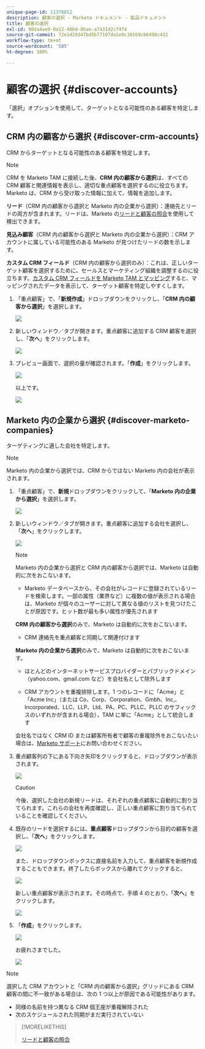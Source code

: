 ```yaml
---
unique-page-id: 11378812
description: 顧客の選択 - Marketo ドキュメント - 製品ドキュメント
title: 顧客の選択
exl-id: 90da4ae0-0a12-48bd-8bae-a7431d2cf4f4
source-git-commit: 72e1d29347bd5b77107da1e9c30169cb6490c432
workflow-type: tm+mt
source-wordcount: '585'
ht-degree: 100%

---
```


# 顧客の選択 {#discover-accounts}

「選択」オプションを使用して、ターゲットとなる可能性のある顧客を特定します。

## CRM 内の顧客から選択 {#discover-crm-accounts}

CRM からターゲットとなる可能性のある顧客を特定します。

>[!NOTE]
>
>CRM を Marketo TAM に接続した後、**CRM 内の顧客から選択**&#x200B;は、すべての CRM 顧客と関連情報を表示し、適切な重点顧客を選択するのに役立ちます。Marketo は、CRM から受け取った情報に加えて、情報を追加します。

**リード**（CRM 内の顧客から選択と Marketo 内の企業から選択）：連絡先とリードの両方が含まれます。リードは、Marketo の[リードと顧客の照合](/help/marketo/product-docs/target-account-management/target/named-accounts/lead-to-account-matching.md)を使用して検出できます。

**見込み顧客**（CRM 内の顧客から選択と Marketo 内の企業から選択）：CRM アカウントに属している可能性のある Marketo が見つけたリードの数を示します。

**カスタム CRM フィールド**（CRM 内の顧客から選択のみ）：これは、正しいターゲット顧客を選択するために、セールスとマーケティング組織を調整するのに役立ちます。[カスタム CRM フィールドを Marketo TAM とマッピング](/help/marketo/product-docs/target-account-management/setup-tam/create-a-custom-field-for-crm-discovery.md)すると、マッピングされたデータを表示して、ターゲット顧客を特定しやすくします。

1. 「重点顧客」で、「**新規作成**」ドロップダウンをクリックし、「**CRM 内の顧客から選択**」を選択します。

   ![](assets/disc-crm-one.png)

1. 新しいウィンドウ／タブが開きます。重点顧客に追加する CRM 顧客を選択し、「**次へ**」をクリックします。

   ![](assets/disc-crm-two.png)

1. プレビュー画面で、選択の量が確認されます。「**作成**」をクリックします。

   ![](assets/disc-three.png)

   以上です。

   ![](assets/disc-four.png)

## Marketo 内の企業から選択 {#discover-marketo-companies}

ターゲティングに適した会社を特定します。

>[!NOTE]
>
>Marketo 内の企業から選択では、CRM からではない Marketo 内の会社が表示されます。

1. 「重点顧客」で、**新規**&#x200B;ドロップダウンをクリックして、「**Marketo 内の企業から選択**」を選択します。

   ![](assets/one-1.png)

1. 新しいウィンドウ／タブが開きます。重点顧客に追加する会社を選択し、「**次へ**」をクリックします。

   ![](assets/disc-comp-two.png)

   >[!NOTE]
   >
   >Marketo 内の企業から選択と CRM 内の顧客から選択では、Marketo は自動的に次をおこないます。
   >
   >* Marketo データベースから、その会社がレコードに登録されているリードを検索します。一部の属性（業界など）に複数の値が表示される場合は、Marketo が個々のユーザーに対して異なる値のリストを見つけたことが原因です。ヒット数が最も多い属性が優先されます
   >
   >**CRM 内の顧客から選択**&#x200B;のみで、Marketo は自動的に次をおこないます。
   >
   >* CRM 連絡先を重点顧客と同期して関連付けます
   >
   >**Marketo 内の企業から選択**&#x200B;のみで、Marketo は自動的に次をおこないます。
   >
   >* ほとんどのインターネットサービスプロバイダーとパブリックドメイン（yahoo.com、gmail.com など）を会社名として除外します
   >
   >* CRM アカウントを重複排除します。1 つのレコードに「Acme」と「Acme Inc」（または Co、Corp、Corporation、Gmbh、Inc,、Incorporated、LLC、LLP、Ltd、PA、PC、PLLC、PLLC のサフィックスのいずれかが含まれる場合），TAM に単に「Acme」として統合します
   >
   >会社名ではなく CRM ID または顧客所有者で顧客の重複除外をおこないたい場合は、[Marketo サポート](https://nation.marketo.com/t5/Support/ct-p/Support)にお問い合わせください。

1. 重点顧客列の下にある下向き矢印をクリックすると、ドロップダウンが表示されます。

   ![](assets/disc-comp-three.png)

   >[!CAUTION]
   >
   >今後、選択した会社の新規リードは、それぞれの重点顧客に自動的に割り当てられます。これらの会社を再度確認し、正しい重点顧客に割り当てられていることを確認してください。

1. 既存のリードを選択するには、**重点顧客**&#x200B;ドロップダウンから目的の顧客を選択し、「**次へ**」をクリックします。

   ![](assets/disc-comp-four.png)

   また、ドロップダウンボックスに直接名前を入力して、重点顧客を新規作成することもできます。終了したらボックスから離れてクリックすると、

   ![](assets/disc-comp-five.png)

   新しい重点顧客が表示されます。その時点で、手順 4 のとおり、「**次へ**」をクリックします。

   ![](assets/disc-comp-six.png)

1. 「**作成**」をクリックします。

   ![](assets/disc-comp-seven.png)

   お疲れさまでした。

   ![](assets/disc-co-six.png)

>[!NOTE]
>
>選択した CRM アカウントと「CRM 内の顧客から選択」グリッドにある CRM 顧客の間に不一致がある場合は、次の 1 つ以上が原因である可能性があります。
>
>* 同様の名前を持つ異なる CRM 個王座が重複解除された
>* 次のスケジュールされた同期がまだ実行されていない


>[!MORELIKETHIS]
>
>[リードと顧客の照合](/help/marketo/product-docs/target-account-management/target/named-accounts/lead-to-account-matching.md)
